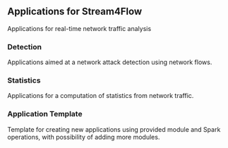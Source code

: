 ## Applications for Stream4Flow

Applications for real-time network traffic analysis

### Detection

Applications aimed at a network attack detection using network flows.

### Statistics

Applications for a computation of statistics from network traffic.

### Application Template

Template for creating new applications using provided module and Spark operations, with possibility of adding more modules.